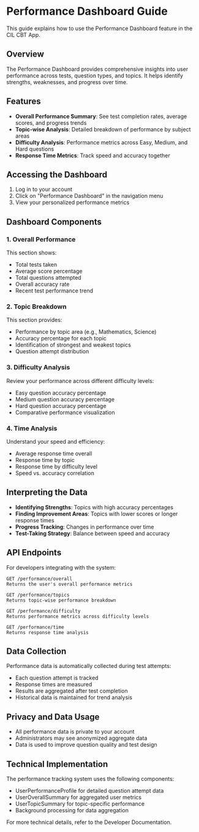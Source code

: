 # Performance Dashboard Guide

This guide explains how to use the Performance Dashboard feature in the CIL CBT App.

## Overview

The Performance Dashboard provides comprehensive insights into user performance across tests, question types, and topics. It helps identify strengths, weaknesses, and progress over time.

## Features

- **Overall Performance Summary**: See test completion rates, average scores, and progress trends
- **Topic-wise Analysis**: Detailed breakdown of performance by subject areas
- **Difficulty Analysis**: Performance metrics across Easy, Medium, and Hard questions
- **Response Time Metrics**: Track speed and accuracy together

## Accessing the Dashboard

1. Log in to your account
2. Click on "Performance Dashboard" in the navigation menu
3. View your personalized performance metrics

## Dashboard Components

### 1. Overall Performance

This section shows:
- Total tests taken
- Average score percentage
- Total questions attempted
- Overall accuracy rate
- Recent test performance trend

### 2. Topic Breakdown

This section provides:
- Performance by topic area (e.g., Mathematics, Science)
- Accuracy percentage for each topic
- Identification of strongest and weakest topics
- Question attempt distribution

### 3. Difficulty Analysis

Review your performance across different difficulty levels:
- Easy question accuracy percentage
- Medium question accuracy percentage
- Hard question accuracy percentage
- Comparative performance visualization

### 4. Time Analysis

Understand your speed and efficiency:
- Average response time overall
- Response time by topic
- Response time by difficulty level
- Speed vs. accuracy correlation

## Interpreting the Data

- **Identifying Strengths**: Topics with high accuracy percentages
- **Finding Improvement Areas**: Topics with lower scores or longer response times
- **Progress Tracking**: Changes in performance over time
- **Test-Taking Strategy**: Balance between speed and accuracy

## API Endpoints

For developers integrating with the system:

```
GET /performance/overall
Returns the user's overall performance metrics

GET /performance/topics
Returns topic-wise performance breakdown

GET /performance/difficulty
Returns performance metrics across difficulty levels

GET /performance/time
Returns response time analysis
```

## Data Collection

Performance data is automatically collected during test attempts:
- Each question attempt is tracked
- Response times are measured
- Results are aggregated after test completion
- Historical data is maintained for trend analysis

## Privacy and Data Usage

- All performance data is private to your account
- Administrators may see anonymized aggregate data
- Data is used to improve question quality and test design

## Technical Implementation

The performance tracking system uses the following components:

- UserPerformanceProfile for detailed question attempt data
- UserOverallSummary for aggregated user metrics
- UserTopicSummary for topic-specific performance
- Background processing for data aggregation

For more technical details, refer to the Developer Documentation.

